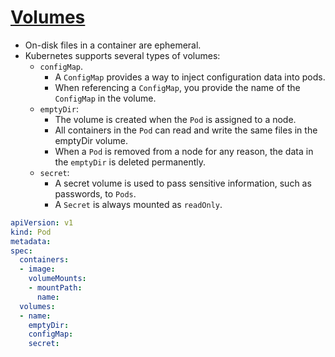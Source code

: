 # [Volumes](https://kubernetes.io/docs/concepts/storage/volumes/)

- On-disk files in a container are ephemeral.
- Kubernetes supports several types of volumes:
    - `configMap`.
        - A `ConfigMap` provides a way to inject configuration data into pods.
        - When referencing a `ConfigMap`, you provide the name of the `ConfigMap` in the volume.
    - `emptyDir`:
        - The volume is created when the `Pod` is assigned to a node.
        - All containers in the `Pod` can read and write the same files in the emptyDir volume.
        - When a `Pod` is removed from a node for any reason, the data in the `emptyDir` is deleted permanently.
    - `secret`:
        - A secret volume is used to pass sensitive information, such as passwords, to `Pods`.
        - A `Secret` is always mounted as `readOnly`.

```yaml
apiVersion: v1
kind: Pod
metadata:
spec:
  containers:
  - image:
    volumeMounts:
    - mountPath:
      name:
  volumes:
  - name:
    emptyDir:
    configMap:
    secret:
```
